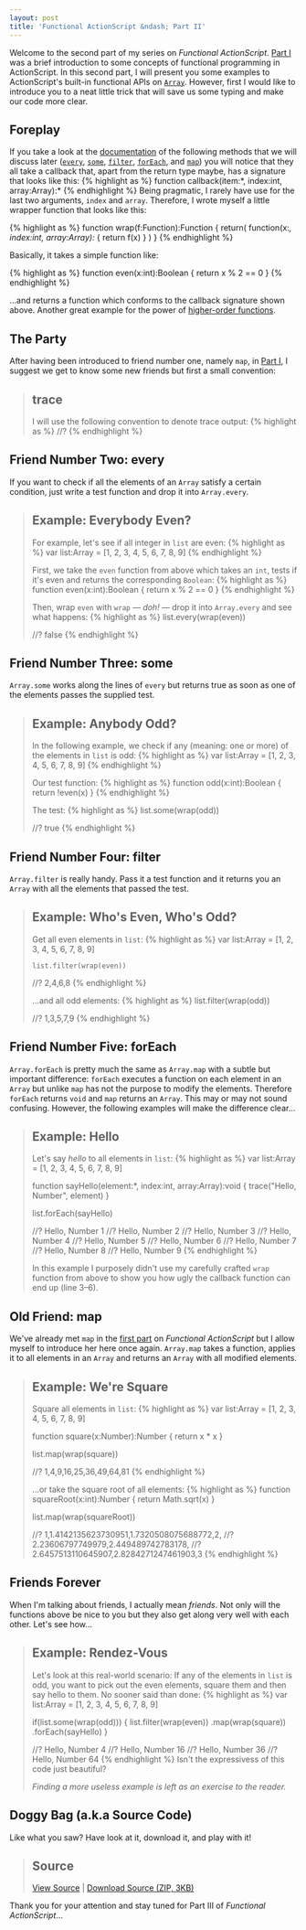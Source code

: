 ```yaml
---
layout: post
title: 'Functional ActionScript &ndash; Part II'
---
```

Welcome to the second part of my series on <em>Functional ActionScript</em>. <a href="http://gasi.ch/blog/functional-actionscript-part-1/">Part&nbsp;I</a> was a brief introduction to some concepts of <a hef="http://en.wikipedia.org/wiki/Functional_programming">functional programming</a> in ActionScript. In this second part, I will present you some examples to ActionScript&#x27;s built-in functional APIs on <code><a href="http://livedocs.adobe.com/flex/3/langref/Array.html">Array</a></code>. However, first I would like to introduce you to a neat little trick that will save us some typing and make our code more clear.

<h2>Foreplay</h2>
If you take a look at the <a href="http://livedocs.adobe.com/flex/3/langref/Array.html">documentation</a> of the following methods that we will discuss later (<code><a href="http://livedocs.adobe.com/flex/3/langref/Array.html#every()">every</a></code>, <code><a href="http://livedocs.adobe.com/flex/3/langref/Array.html#some()">some</a></code>, <code><a href="http://livedocs.adobe.com/flex/3/langref/Array.html#filter()">filter</a></code>, <code><a href="http://livedocs.adobe.com/flex/3/langref/Array.html#forEach()">forEach</a></code>, and <code><a href="http://livedocs.adobe.com/flex/3/langref/Array.html#map()">map</a></code>) you will notice that they all take a callback that, apart from the return type maybe, has a signature that looks like this:
{% highlight as %}
function callback(item:*, index:int, array:Array):*
{% endhighlight %}

<a name="wrap">
Being pragmatic, I rarely have use for the last two arguments, <code>index</code> and <code>array</code>. Therefore, I wrote myself a little wrapper function that looks like this:

{% highlight as %}
function wrap(f:Function):Function
{
    return(
      function(x:*, index:int, array:Array):*
      {
          return f(x)
      }
    )
}
{% endhighlight %}

Basically, it takes a simple function like:

{% highlight as %}
function even(x:int):Boolean
{
    return x % 2 == 0
}
{% endhighlight %}

&hellip;and returns a function which conforms to the callback signature shown above. Another great example for the power of <a href="http://gasi.ch/blog/functional-actionscript-part-1/#higher-order-functions">higher-order functions</a>.


<h2>The Party</h2>
After having been introduced to friend number one, namely <code>map</code>, in <a href="http://gasi.ch/blog/functional-actionscript-part-1/">Part&nbsp;I</a>, I suggest we get to know some new friends but first a small convention:

<blockquote class="info">
<h2>trace</h2>
I will use the following convention to denote trace output:
{% highlight as %}
//?
{% endhighlight %}
</blockquote>

<h2>Friend Number Two: every</h2>
If you want to check if all the elements of an <code>Array</code> satisfy a certain condition, just write a test function and drop it into <code>Array.every</code>.


<blockquote class="info">
<h2>Example: Everybody Even?</h2>
For example, let&#x27;s see if all integer in <code>list</code> are even:
{% highlight as %}
var list:Array = [1, 2, 3, 4, 5, 6, 7, 8, 9]
{% endhighlight %}


First, we take the <code>even</code> function from above which takes an <code>int</code>, tests if it&#x27;s even and returns the corresponding <code>Boolean</code>:
{% highlight as %}
function even(x:int):Boolean
{
    return x % 2 == 0
}
{% endhighlight %}

Then, wrap <code>even</code> with <code>wrap</code> &mdash; <em>doh!</em> &mdash; drop it into <code>Array.every</code> and see what happens:
{% highlight as %}
list.every(wrap(even))

//? false
{% endhighlight %}
</blockquote>



<h2>Friend Number Three: some</h2>
<code>Array.some</code> works along the lines of <code>every</code> but returns true as soon as one of the elements passes the supplied test.

<blockquote class="info">
<h2>Example: Anybody Odd?</h2>
In the following example, we check if any (meaning: one or more) of the elements in <code>list</code> is odd:
{% highlight as %}
var list:Array = [1, 2, 3, 4, 5, 6, 7, 8, 9]
{% endhighlight %}

Our test function:
{% highlight as %}
function odd(x:int):Boolean
{
    return !even(x)
}
{% endhighlight %}

The test:
{% highlight as %}
list.some(wrap(odd))

//? true
{% endhighlight %}
</blockquote>

<h2>Friend Number Four: filter</h2>
<code>Array.filter</code> is really handy. Pass it a test function and it returns you an <code>Array</code> with all the elements that passed the test.

<blockquote class="info">
<h2>Example: Who&#x27;s Even, Who&#x27;s Odd?</h2>
Get all even elements in <code>list</code>:
{% highlight as %}
var list:Array = [1, 2, 3, 4, 5, 6, 7, 8, 9]

    list.filter(wrap(even))

//? 2,4,6,8
{% endhighlight %}

&hellip;and all odd elements:
{% highlight as %}
    list.filter(wrap(odd))

//? 1,3,5,7,9
{% endhighlight %}
</blockquote>

<h2>Friend Number Five: forEach</h2>
<code>Array.forEach</code> is pretty much the same as <code>Array.map</code> with a subtle but important difference: <code>forEach</code> executes a function on each element in an <code>Array</code> but unlike <code>map</code> has not the purpose to modify the elements. Therefore <code>forEach</code> returns <code>void</code> and <code>map</code> returns an <code>Array</code>. This may or may not sound confusing. However, the following examples will make the difference clear&hellip;

<blockquote class="info">
<h2>Example: Hello</h2>
Let&#x27;s say <em>hello</em> to all elements in <code>list</code>:
{% highlight as %}
var list:Array = [1, 2, 3, 4, 5, 6, 7, 8, 9]

function sayHello(element:*,
                  index:int,
                  array:Array):void
{
    trace("Hello, Number", element)
}

list.forEach(sayHello)

//? Hello, Number 1
//? Hello, Number 2
//? Hello, Number 3
//? Hello, Number 4
//? Hello, Number 5
//? Hello, Number 6
//? Hello, Number 7
//? Hello, Number 8
//? Hello, Number 9
{% endhighlight %}

In this example I purposely didn&#x27;t use my carefully crafted <code>wrap</code> function from above to show you how ugly the callback function can end up (line 3&ndash;6).
</blockquote>


<h2>Old Friend: map</h2>
We&#x27;ve already met <code>map</code> in the <a href="http://gasi.ch/blog/functional-actionscript-part-1/#map">first part</a> on <em>Functional ActionScript</em> but I allow myself to introduce her here once again. <code>Array.map</code> takes a function, applies it to all elements in an <code>Array</code> and returns an <code>Array</code> with all modified elements.

<blockquote class="info">
<h2>Example: We&#x27;re Square</h2>
Square all elements in <code>list</code>:
{% highlight as %}
var list:Array = [1, 2, 3, 4, 5, 6, 7, 8, 9]

function square(x:Number):Number
{
    return x * x
}

list.map(wrap(square))

//? 1,4,9,16,25,36,49,64,81
{% endhighlight %}

&hellip;or take the square root of all elements:
{% highlight as %}
function squareRoot(x:int):Number
{
    return Math.sqrt(x)
}

list.map(wrap(squareRoot))

//? 1,1.4142135623730951,1.7320508075688772,2,
//? 2.23606797749979,2.449489742783178,
//? 2.6457513110645907,2.8284271247461903,3
{% endhighlight %}
</blockquote>

<h2>Friends Forever</h2>
When I&#x27;m talking about friends, I actually mean <em>friends</em>. Not only will the functions above be nice to you but they also get along very well with each other. Let&#x27;s see how&hellip;

<blockquote class="info">
<h2>Example: Rendez-Vous</h2>
Let&#x27;s look at this real-world scenario: If any of the elements in <code>list</code> is odd, you want to pick out the even elements, square them and then say hello to them. No sooner said than done:
<!-- line="1" -->
{% highlight as %}
var list:Array = [1, 2, 3, 4, 5, 6, 7, 8, 9]

if(list.some(wrap(odd)))
{
    list.filter(wrap(even))
        .map(wrap(square))
        .forEach(sayHello)
}

//? Hello, Number 4
//? Hello, Number 16
//? Hello, Number 36
//? Hello, Number 64
{% endhighlight %}
Isn't the expressivess of this code just beautiful?

<em>Finding a more useless example is left as an exercise to the reader.</em>
</blockquote>

<h2>Doggy Bag (a.k.a Source Code)</h2>
Like what you saw? Have look at it, download it, and play with it!
<blockquote class="info">
<h2>Source</h2>
<a href="/examples/2008/03/31/functional-actionscript-part-2/source/">View Source</a> | <a href="/examples/2008/03/31/functional-actionscript-part-2/source/FunctionalActionScript2.zip">Download Source (ZIP, 3KB)</a>
</blockquote>

Thank you for your attention and stay tuned for Part III of <em>Functional ActionScript</em>&hellip;